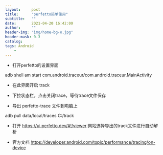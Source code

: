 ```yaml
---
layout:     post
title:      "perfetto简单使用"
subtitle:   ""
date:       2021-04-20 16:42:00
author:     ""
header-img: "img/home-bg-o.jpg"
header-mask: 0.3
catalog:
tags: Android
    -
---
```


- 打开perfetto的设置界面

adb shell am start com.android.traceur/com.android.traceur.MainActivity


- 在此界面开启 track


- 下拉状态栏，点击关闭trace，等待trace文件保存

- 导出 perfetto-trace 文件到电脑上

 adb pull data/local/traces C:/track


 - 打开 https://ui.perfetto.dev/#!/viewer  网站选择导出的track文件进行自动解析


 - 官方文档 https://developer.android.com/topic/performance/tracing/on-device